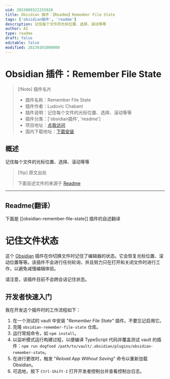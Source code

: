 ```yaml
---
uid: 2023080322255928
title: Obsidian 插件：【Readme】Remember File State
tags: ['obsidian插件', 'readme']
description: 记住每个文件的光标位置、选择、滚动等等
author: AI
type: readme
draft: false
editable: false
modified: 20230101000000
---
```


# Obsidian 插件：Remember File State

> [!Note] 插件名片
> - 插件名称：Remember File State
> - 插件作者：Ludovic Chabant
> - 插件说明：记住每个文件的光标位置、选择、滚动等等
> - 插件分类：['obsidian插件', 'readme']
> - 项目地址：[点我访问](https://github.com/ludovicchabant/obsidian-remember-file-state)
> - 国内下载地址：[下载安装](https://pkmer.cn/products/plugin/pluginMarket/?obsidian-remember-file-state)

## 概述

记住每个文件的光标位置、选择、滚动等等



> [!tip] 原文出处
> 
>下面自述文件的来源于 [Readme](https://ghproxy.net/https://raw.githubusercontent.com/ludovicchabant/obsidian-remember-file-state/master/README.md)
> 

---

## Readme(翻译）

下面是 [[obsidian-remember-file-state]] 插件的自述翻译


# 记住文件状态

这个 [Obsidian](https://obsidian.md) 插件在你切换文件时记住了编辑器的状态。它会恢复光标位置、滚动位置等等。该插件不会进行任何轮询，并且努力只在打开和关闭文件时进行工作，以避免减慢编辑体验。

请注意，该插件目前不会跨会话记住状态。

## 开发者快速入门

我在开发这个插件时的工作流程如下：

1. 在一个测试的 vault 中安装 "_Remember File State_" 插件。不要忘记启用它。
2. 克隆 `obsidian-remember-file-state` 仓库。
3. 运行常规命令，如 `npm install`。
4. 以监听模式运行构建过程，以便编译 TypeScript 代码并覆盖测试 vault 的插件：`npm run dogfood /path/to/vault/.obsidian/plugins/obsidian-remember-state`。
5. 在进行更改时，触发 "_Reload App Without Saving_" 命令以重新加载 Obsidian。
6. 可选地，按下 `Ctrl-Shift-I` 打开开发者控制台并查看控制台日志。




